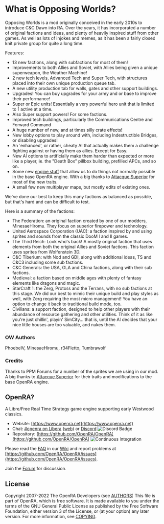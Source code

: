 # What is Opposing Worlds?

Opposing Worlds is a mod originally conceived in the early 2010s to introduce C&C Dawn into RA. 
Over the years, it has incorporated a number of original factions and ideas, and plenty of heavily inspired stuff from other games. As well as lots of injokes and memes, as it has been a fairly closed knit private group for quite a long time.

Features:

* 13 new factions, along with subfactions for most of them!
* Improvements to both Allies and Soviet, with Allies being given a unique superweapon, the Weather Machine!
* 2 new tech levels, Advanced Tech and Super Tech, with structures placed into their own unique production queue tab.
* A new utility production tab for walls, gates and other support buildings.
* Upgrades! You can buy upgrades for your army and or base to improve their performance!
* Super or Epic units! Essentially a very powerful hero unit that is limited to 1 active at a time.
* Also Super support powers! For some factions.
* Improved tech buildings, particularly the Communications Centre and Forward Command
* A huge number of new, and at times silly crate effects!
* New lobby options to play around with, including Indestructible Bridges, or disabling upgrades!
* An 'enhanced', or rather, cheaty AI that actually makes them a challenge fighting against or having them as allies. Except for Easy.
* New AI options to artificially make them harder than expected or more like a player, ie. the "Death Box" pillbox building, prefilled APCs, and so on.
* Some new [engine stuff](https://github.com/PhoebeIV/OpenRA-Engine) that allow us to do things not normally possible in the base OpenRA engine. With a big thanks to [Attacque Superior](https://github.com/AttacqueSuperior) for most of the new traits.
* A small few new multiplayer maps, but mostly edits of existing ones.

We've done our best to keep this many factions as balanced as possible, but that's hard and can be difficult to test.

Here is a summary of the factions:

* The Federation: an original faction created by one of our modders, MinesaeHiromu. They focus on superior firepower and technology.
* United Aerospace Corporation (UAC): a faction inspired by and using sprites and sounds from the classic DooM I and II games.
* The Third Reich: Look who's back! A mostly original faction that uses elements from both the original Allies and Soviet factions. This faction uses sprites from Wolfenstein 3D.
* C&C Tiberium: with Nod and GDI, along with additional ideas, TS and C&C3 including some sub factions.
* C&C Generals: the USA, GLA and China factions, along with their sub factions.
* Medieval: a faction based on middle ages with plenty of fantasy elements like dragons and magic. 
* StarCraft 1: the Zerg, Protoss and the Terrans, with no sub factions at this stage. We did our best to mimic their unique build and play styles as well, with Zerg requiring the most micro management! You have an option to change it back to traditional build mode, too.
* Civilians: a support faction, designed to help other players with their abundance of resource gathering and other utilities. Think of it as like you're just chillin', playin' SimCity... that is, until the AI decides that your nice little houses are too valuable, and nukes them.

### OW Authors

PhoebeIV, MinesaeHiromu, r34Fletto, Tumbrawolf

### Credits

Thanks to PPM Forums for a number of the sprites we are using in our mod.
A big thanks to [Attacque Superior](https://github.com/AttacqueSuperior) for their traits and modifications to the base OpenRA engine.

## OpenRA?

A Libre/Free Real Time Strategy game engine supporting early Westwood classics.

* Website: [https://www.openra.net](https://www.openra.net)
* Chat: [#openra on Libera](ircs://irc.libera.chat:6697/openra) ([web](https://web.libera.chat/#openra)) or [Discord](https://discord.openra.net) ![Discord Badge](https://discordapp.com/api/guilds/153649279762694144/widget.png)
* Repository: [https://github.com/OpenRA/OpenRA](https://github.com/OpenRA/OpenRA) ![Continuous Integration](https://github.com/OpenRA/OpenRA/workflows/Continuous%20Integration/badge.svg)

Please read the [FAQ](https://github.com/OpenRA/OpenRA/wiki/FAQ) in our [Wiki](https://github.com/OpenRA/OpenRA/wiki) and report problems at [https://github.com/OpenRA/OpenRA/issues](https://github.com/OpenRA/OpenRA/issues).

Join the [Forum](https://forum.openra.net/) for discussion.

## License
Copyright 2007-2022 The OpenRA Developers (see [AUTHORS](https://github.com/OpenRA/OpenRA/blob/bleed/AUTHORS))
This file is part of OpenRA, which is free software. It is made
available to you under the terms of the GNU General Public License
as published by the Free Software Foundation, either version 3 of
the License, or (at your option) any later version. For more
information, see [COPYING](https://github.com/OpenRA/OpenRA/blob/bleed/COPYING).

